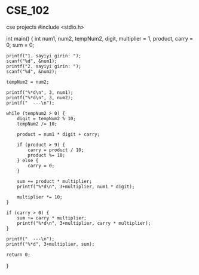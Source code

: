 # CSE_102
cse projects
#include <stdio.h>

int main() {
    int num1, num2, tempNum2, digit, multiplier = 1, product, carry = 0, sum = 0;

    printf("1. sayiyi girin: ");
    scanf("%d", &num1);
    printf("2. sayiyi girin: ");
    scanf("%d", &num2);

    tempNum2 = num2;

    printf("%*d\n", 3, num1);
    printf("%*d\n", 3, num2);
    printf("  ---\n");

    while (tempNum2 > 0) {
        digit = tempNum2 % 10;
        tempNum2 /= 10;

        product = num1 * digit + carry;

        if (product > 9) {
            carry = product / 10;
            product %= 10;
        } else {
            carry = 0;
        }

        sum += product * multiplier;
        printf("%*d\n", 3+multiplier, num1 * digit);

        multiplier *= 10;
    }

    if (carry > 0) {
        sum += carry * multiplier;
        printf("%*d\n", 3+multiplier, carry * multiplier);
    }

    printf("  ---\n");
    printf("%*d", 3+multiplier, sum);

    return 0;
}
